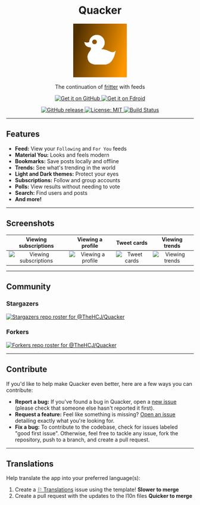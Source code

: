 <h1 align="center">
  Quacker
</h1>

<p align="center">
  <img src="assets/icon.png" alt="Quacker Logo" width="144">
</p>

<p align="center">
  The continuation of <a href="https://fritter.cc">fritter</a> with feeds
</p>

<p align="center">
  <a href="https://f-droid.org/en/packages/com.thehcj.quacker/">
    <img src="assets/readme/get-it-on-github.png" alt="Get it on GitHub" height="80">
  </a>
  <a href="https://github.com/TheHCJ/Quacker/releases">
    <img src="https://f-droid.org/badge/get-it-on.png" alt="Get it on Fdroid" height="80">
  </a>
</p>

<p align="center">
  <a href="https://github.com/TheHCJ/Quacker/releases">
    <img src="https://img.shields.io/github/v/release/TheHCJ/Quacker?style=flat&logo=github&color=2dba4e" alt="GitHub release">
  </a>
  <a href="/LICENSE">
    <img src="https://img.shields.io/github/license/TheHCJ/Quacker?logo=opensourceinitiative&logoColor=FFFFFF&color=750014" alt="License: MIT">
  </a>
  <a href="https://github.com/TheHCJ/Quacker/actions">
    <img src="https://github.com/TheHCJ/Quacker/workflows/ci/badge.svg" alt="Build Status">
  </a>
</p>

---

## Features

- **Feed:** View your `Following` and `For You` feeds
- **Material You:** Looks and feels modern
- **Bookmarks:** Save posts locally and offline
- **Trends:** See what's trending in the world
- **Light and Dark themes:** Protect your eyes
- **Subscriptions:** Follow and group accounts
- **Polls:** View results without needing to vote
- **Search:** Find users and posts
- **And more!**

---

## Screenshots

| Viewing subscriptions | Viewing a profile | Tweet cards | Viewing trends |
|:---------------------:|:-----------------:|:-----------:|:--------------:|
| <img src="fastlane/metadata/android/en-US/images/phoneScreenshots/1.jpg" alt="Viewing subscriptions" width="218"/> | <img src="fastlane/metadata/android/en-US/images/phoneScreenshots/2.jpg" alt="Viewing a profile" width="218"/> | <img src="fastlane/metadata/android/en-US/images/phoneScreenshots/3.jpg" alt="Tweet cards" width="218"/> | <img src="fastlane/metadata/android/en-US/images/phoneScreenshots/4.jpg" alt="Viewing trends" width="218"/> |

---

## Community

### Stargazers

[![Stargazers repo roster for @TheHCJ/Quacker](https://reporoster.com/stars/TheHCJ/Quacker)](https://github.com/TheHCJ/Quacker/stargazers)

### Forkers

[![Forkers repo roster for @TheHCJ/Quacker](https://reporoster.com/forks/TheHCJ/Quacker)](https://github.com/TheHCJ/Quacker/network/members)

---

## Contribute

If you'd like to help make Quacker even better, here are a few ways you can contribute:

- **Report a bug:** If you've found a bug in Quacker, open a [new issue](https://github.com/thehcj/quacker/issues/new/choose) (please check that someone else hasn't reported it first).
- **Request a feature:** Feel like something is missing? [Open an issue](https://github.com/thehcj/quacker/issues/new/choose) detailing exactly what you're looking for.
- **Fix a bug:** To contribute to the codebase, check for issues labeled "good first issue". Otherwise, feel free to tackle any issue, fork the repository, push to a branch, and create a pull request.

---

## Translations

Help translate the app into your preferred language(s):

1. Create a [⚐ Translations](https://github.com/TheHCJ/Quacker/issues/new?assignees=&labels=needs+triage&projects=&template=--translations.md&title=%5BTRANSLATION%5D) issue using the template! **Slower to merge**
2. Create a pull request with the updates to the l10n files **Quicker to merge**
